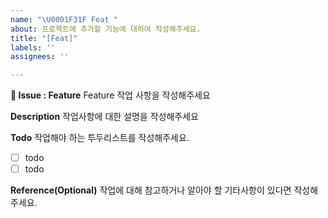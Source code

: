 ```yaml
---
name: "\U0001F31F Feat "
about: 프로젝트에 추가할 기능에 대하여 작성해주세요.
title: "[Feat]"
labels: ''
assignees: ''

---
```


**🌟 Issue : Feature**
Feature 작업 사항을 작성해주세요

**Description**
작업사항에 대한 설명을 작성해주세요

**Todo**
작업해야 하는 투두리스트를 작성해주세요.
- [ ] todo
- [ ] todo

**Reference(Optional)**
작업에 대해 참고하거나 알아야 할 기타사항이 있다면 작성해주세요.
